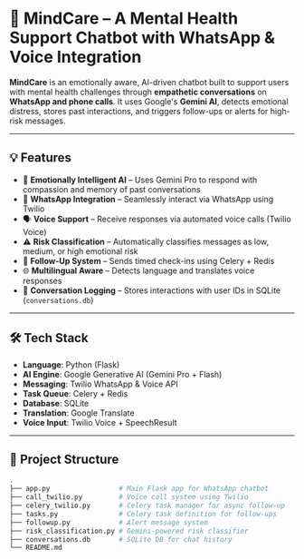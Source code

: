 # 🧠 MindCare – A Mental Health Support Chatbot with WhatsApp & Voice Integration

**MindCare** is an emotionally aware, AI-driven chatbot built to support users with mental health challenges through **empathetic conversations** on **WhatsApp and phone calls**. It uses Google's **Gemini AI**, detects emotional distress, stores past interactions, and triggers follow-ups or alerts for high-risk messages.

---

## 💡 Features

- 🧠 **Emotionally Intelligent AI** – Uses Gemini Pro to respond with compassion and memory of past conversations
- 📱 **WhatsApp Integration** – Seamlessly interact via WhatsApp using Twilio
- 🗣 **Voice Support** – Receive responses via automated voice calls (Twilio Voice)
- ⚠️ **Risk Classification** – Automatically classifies messages as low, medium, or high emotional risk
- 🧾 **Follow-Up System** – Sends timed check-ins using Celery + Redis
- 🌐 **Multilingual Aware** – Detects language and translates voice responses
- 📂 **Conversation Logging** – Stores interactions with user IDs in SQLite (`conversations.db`)

---

## 🛠 Tech Stack

- **Language**: Python (Flask)
- **AI Engine**: Google Generative AI (Gemini Pro + Flash)
- **Messaging**: Twilio WhatsApp & Voice API
- **Task Queue**: Celery + Redis
- **Database**: SQLite
- **Translation**: Google Translate
- **Voice Input**: Twilio Voice + SpeechResult

---

## 📁 Project Structure

```bash
.
├── app.py                 # Main Flask app for WhatsApp chatbot
├── call_twilio.py         # Voice call system using Twilio
├── celery_twilio.py       # Celery task manager for async follow-up
├── tasks.py               # Celery task definition for follow-ups
├── followup.py            # Alert message system
├── risk_classification.py # Gemini-powered risk classifier
├── conversations.db       # SQLite DB for chat history
└── README.md
